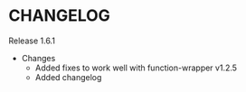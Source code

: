 CHANGELOG
=============

Release 1.6.1
- Changes
  - Added fixes to work well with function-wrapper v1.2.5
  - Added changelog

